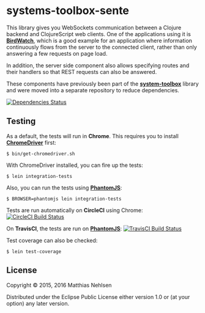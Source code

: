 # systems-toolbox-sente

This library gives you WebSockets communication between a Clojure backend and ClojureScript web clients. One of the applications using it is **[BirdWatch](https://github.com/matthiasn/Birdwatch)**, which is a good example for an application where information continuously flows from the server to the connected client, rather than only answering a few requests on page load.

In addition, the server side component also allows specifying routes and their handlers so that REST requests can also be answered.

These components have previously been part of the **[system-toolbox](https://github.com/matthiasn/systems-toolbox)** library and were moved into a separate repository to reduce dependencies.

[![Dependencies Status](https://jarkeeper.com/matthiasn/systems-toolbox-sente/status.svg)](https://jarkeeper.com/matthiasn/systems-toolbox-sente)

## Testing

As a default, the tests will run in **Chrome**. This requires you to install **[ChromeDriver](https://sites.google.com/a/chromium.org/chromedriver/)** first:

    $ bin/get-chromedriver.sh

With ChromeDriver installed, you can fire up the tests:

    $ lein integration-tests


Also, you can run the tests using **[PhantomJS](http://phantomjs.org/)**:

    $ BROWSER=phantomjs lein integration-tests


Tests are run automatically on **CircleCI** using Chrome: [![CircleCI Build Status](https://circleci.com/gh/matthiasn/systems-toolbox-sente.svg?&style=shield)](https://circleci.com/gh/matthiasn/systems-toolbox-sente)

On **TravisCI**, the tests are run on **[PhantomJS](http://phantomjs.org/)**: [![TravisCI Build Status](https://travis-ci.org/matthiasn/systems-toolbox-sente.svg?branch=master)](https://travis-ci.org/matthiasn/systems-toolbox-sente)


Test coverage can also be checked:

    $ lein test-coverage


## License

Copyright © 2015, 2016 Matthias Nehlsen

Distributed under the Eclipse Public License either version 1.0 or (at your option) any later version.
